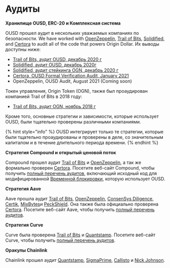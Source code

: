 # Аудиты

**Хранилище OUSD, ERC-20 и Комплексная система**

OUSD прошел аудит в нескольких уважаемых компаниях по безопасности. We have worked with [OpenZeppelin](https://openzeppelin.com/),  [Trail of Bits](https://www.trailofbits.com/), [Solidified](https://solidified.io/), and [Certora](https://www.certora.com/) to audit all of the code that powers Origin Dollar. Их выводы доступны ниже:

* [Trail of Bits, аудит OUSD, декабрь 2020 г](https://github.com/OriginProtocol/security/blob/master/audits/Trail%20of%20Bits%20-%20Origin%20Dollar%20-%20Dec%202020.pdf)
* [Solidified, аудит OUSD, декабрь 2020г](https://github.com/OriginProtocol/security/blob/master/audits/Solidified%20-%20Origin%20Dollar%20-%20Dec%202020.pdf)
* [Solidified, аудит стейкинга OGN, декабрь 2020 г](https://github.com/OriginProtocol/security/blob/master/audits/Solidified%20-%20OGN%20Staking%20-%20Dec%202020.pdf)
* [Certora, OUSD Formal Verification Audit, January 2021](https://www.certora.com/pubs/OriginFeb2021.pdf)
* OpenZeppelin, OUSD Audit, August 2021 \(Coming soon\)

Токен управления, Origin Token \(OGN\), также был проаудирован компанией Trail of Bits в 2018 году:

* [Trail of Bits, аудит OGN, ноябрь 2018 г](https://github.com/OriginProtocol/security/blob/master/audits/Trail%20of%20Bits%20-%20Origin%20Marketplace%20and%20OGN%20Token%20-%20Nov%202018.pdf)

Кроме того, основные стратегии и зависимости, которые использует OUSD, были тщательно проверены различными компаниями.

{% hint style="info" %}
OUSD интегрирует только те стратегии, которые были тщательно проаудированы и проверены в деле, со значительным капиталом и в течение длительного периода времени.
{% endhint %}

**Cтратегия Compound и открытый ценовой поток**

Compound прошел аудит [Trail of Bits](https://www.trailofbits.com) и [OpenZeppelin](https://openzeppelin.com/), а так же формально проверен [Certora](https://www.certora.com/). Посетите веб-сайт Compound, чтобы получить [полный перечень аудитов](https://compound.finance/docs/security#audits), включающий исходный код для модифицированной [Временной блокировки](../smart-contracts/api/timelock.md), которую использует OUSD.

**Стратегия Aave**

Aave прошла аудит [Trail of Bits](https://www.trailofbits.com), [OpenZeppelin](https://openzeppelin.com/), [ConsenSys Diligence](https://consensys.net/diligence/), [Certik](https://certik.io/), [MixBytes](https://mixbytes.io/)и [PeckShield](https://peckshield.com/). Она также была официально проверена [Certora](https://www.certora.com/). Посетите веб-сайт Aave, чтобы получить [полный перечень аудитов](https://docs.aave.com/developers/security-and-audits).

**Стратегия Curve**

Curve была проверена [Trail of Bits](https://www.trailofbits.com) и [Quantstamp](https://quantstamp.com/). Посетите веб-сайт Curve, чтобы получить [полный перечень аудитов](https://www.curve.fi/audits).

**Оракулы Chainlink**

Chainlink прошел аудит [Quantstamp](https://github.com/smartcontractkit/chainlink/tree/bafa91c), [SigmaPrime](https://github.com/smartcontractkit/chainlink/tree/cee356), [Callisto](https://gist.github.com/yuriy77k/c3a70d212a7f9ecda715252e45073158) и [Nick Johnson](https://github.com/smartcontractkit/chainlink/tree/5327f9). 



